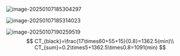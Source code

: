 ![image-20250107185304297](C:\Users\ROG\AppData\Roaming\Typora\typora-user-images\image-20250107185304297.png)

![image-20250107185314023](C:\Users\ROG\AppData\Roaming\Typora\typora-user-images\image-20250107185314023.png)

![image-20250107190259519](C:\Users\ROG\AppData\Roaming\Typora\typora-user-images\image-20250107190259519.png)
$$
CT_{black}=\frac{17\times60+55+15}{0.8}=1362.5(min)\\
CT_{sum}=0.2\times5+1362.5\times0.8=1091(min)
$$
